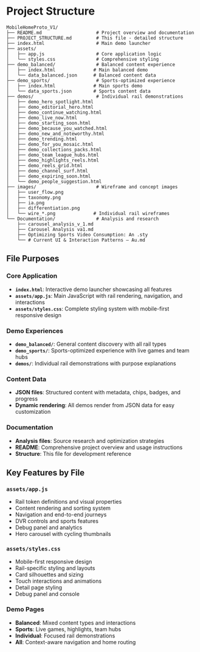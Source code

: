 # Project Structure

```
MobileHomeProto_V1/
├── README.md                    # Project overview and documentation
├── PROJECT_STRUCTURE.md         # This file - detailed structure
├── index.html                   # Main demo launcher
├── assets/
│   ├── app.js                   # Core application logic
│   └── styles.css               # Comprehensive styling
├── demo_balanced/               # Balanced content experience
│   ├── index.html              # Main balanced demo
│   └── data_balanced.json      # Balanced content data
├── demo_sports/                 # Sports-optimized experience
│   ├── index.html              # Main sports demo
│   └── data_sports.json        # Sports content data
├── demos/                       # Individual rail demonstrations
│   ├── demo_hero_spotlight.html
│   ├── demo_editorial_hero.html
│   ├── demo_continue_watching.html
│   ├── demo_live_now.html
│   ├── demo_starting_soon.html
│   ├── demo_because_you_watched.html
│   ├── demo_new_and_noteworthy.html
│   ├── demo_trending.html
│   ├── demo_for_you_mosaic.html
│   ├── demo_collections_packs.html
│   ├── demo_team_league_hubs.html
│   ├── demo_highlights_reels.html
│   ├── demo_reels_grid.html
│   ├── demo_channel_surf.html
│   ├── demo_expiring_soon.html
│   └── demo_people_suggestion.html
├── images/                      # Wireframe and concept images
│   ├── user_flow.png
│   ├── taxonomy.png
│   ├── ia.png
│   ├── differentiation.png
│   └── wire_*.png              # Individual rail wireframes
└── Documentation/               # Analysis and research
    ├── carousel_analysis_v_1.md
    ├── Carousel Analysis va1.md
    ├── Optimizing Sports Video Consumption: An .sty
    └── # Current UI & Interaction Patterns — Au.md
```

## File Purposes

### Core Application
- **`index.html`**: Interactive demo launcher showcasing all features
- **`assets/app.js`**: Main JavaScript with rail rendering, navigation, and interactions
- **`assets/styles.css`**: Complete styling system with mobile-first responsive design

### Demo Experiences
- **`demo_balanced/`**: General content discovery with all rail types
- **`demo_sports/`**: Sports-optimized experience with live games and team hubs
- **`demos/`**: Individual rail demonstrations with purpose explanations

### Content Data
- **JSON files**: Structured content with metadata, chips, badges, and progress
- **Dynamic rendering**: All demos render from JSON data for easy customization

### Documentation
- **Analysis files**: Source research and optimization strategies
- **README**: Comprehensive project overview and usage instructions
- **Structure**: This file for development reference

## Key Features by File

### `assets/app.js`
- Rail token definitions and visual properties
- Content rendering and sorting system
- Navigation and end-to-end journeys
- DVR controls and sports features
- Debug panel and analytics
- Hero carousel with cycling thumbnails

### `assets/styles.css`
- Mobile-first responsive design
- Rail-specific styling and layouts
- Card silhouettes and sizing
- Touch interactions and animations
- Detail page styling
- Debug panel and console

### Demo Pages
- **Balanced**: Mixed content types and interactions
- **Sports**: Live games, highlights, team hubs
- **Individual**: Focused rail demonstrations
- **All**: Context-aware navigation and home routing
